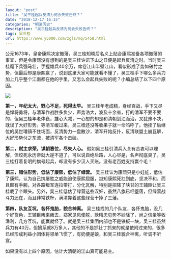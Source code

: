 ```yaml
---
layout: "post"
title: "吴三桂起兵反清为何会失败告终？"
date: "2018-12-17 16:15"
categories: "明清历史"
description: "吴三桂起兵反清为何会失败告终？"
tags: 吴三桂
url: https://www.y5000.com/zgls/mq/5458.html
---
```






公元1673年，皇帝康熙决定撤藩，吴三桂知晓后名义上贴合康熙准备各项撤藩的事宜，但是令康熙没有想到的是吴三桂许诺下山之日便是起兵反清之时。当时吴三桂麾下兵强马壮，手握雄兵40余万，席卷江山半壁江山，看似形成了势如破竹之势，但最后却是康熙赢了，说到这里大家可能就看不懂了，吴三桂手下哪么多兵力加上几乎整个江南都在他的手里，又怎么会起兵失败的呢？小编总结了以下四个原因。

![](https://img.y5000.com/uploads/allimg/161118/10551A3D-0.jpg)

**第一，年纪太大，野心不足，死得太早。**
吴三桂年老成精，身经百战，手下又尽是悍将勇将，与清军作战胜多负少，声势浩大，波及十余省，打的清军不要不要的，但吴三桂年老体衰，雄心大减，一心想的却是和清朝划江而治，又犹豫不决，耽误了大好形势。等清军缓过来，吴三桂还没等收果子就一命呜呼了。他挂了后继位的吴世璠镇不住场面，反清势力一盘散沙，清军开始反扑，反清联盟土崩瓦解，大好形势付之东流，被清军各个击破。

**第二，弑主求荣，谋朝篡位，尽失人心。**
假如吴三桂引清兵入关有苦衷可以理解，但绞死永历帝就大逆不道了，可以说自绝后路，人心尽是，名声彻底臭了，吴三桂打着复明的旗号起兵，却没有多少汉人买账。没有老百姓支持赢个毛！

**第三，错估形势，低估了康熙，低估了绿营。**
吴三桂认为康熙只是小娃娃，低估了康熙，认为自己携屡胜之威能迫使康熙屈服，岂知康熙死扛到底，坚决不和，而且颇有手腕，对各路叛军连拉带打，分化瓦解，特别是招降了陕甘的王辅臣让吴三桂栽了个跟头。另外，吴三桂低估了绿营这些汉奸，虽然八旗已经堕落，但绿营战斗力还在，而且非常铁杆，满清靠着这些绿营干掉了三藩。

**第四，队友互坑，各怀鬼胎，貌合神离。**
吴三桂找的几个队友，各怀鬼胎，没几个好货色，王辅臣叛来叛去，郑家见风使舵，耿精忠见势不妙降了，尚之信坐等收渔利，几方互坑，能赢就怪了。就是吴三桂集团内部也不是铁板一块，吴三桂虽然兵力有40万，但嫡系就8万多人，其他的不是抓壮丁抓来的就是依附过来的，很多已经形成利益小团体将领单飞惯了，有奶便是娘，和吴三桂貌合神离，听调不听宣。

如果没有以上四个原因，估计大清朝的江山真可能易主。
